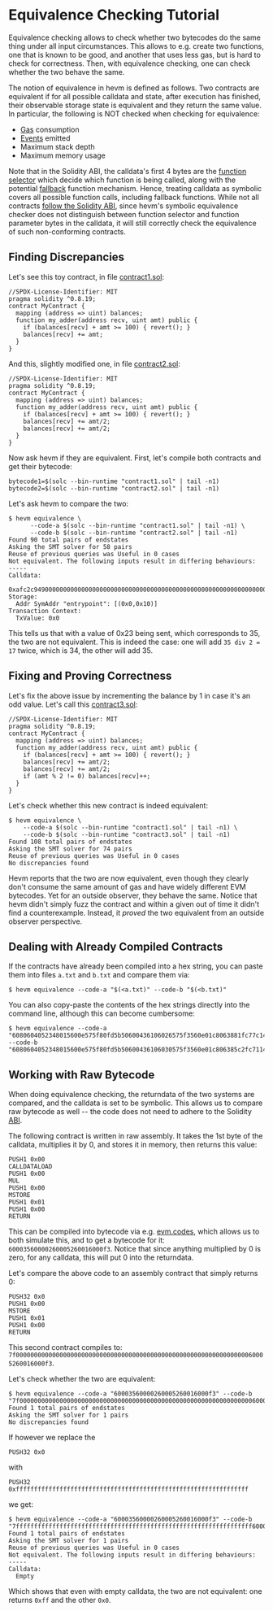 # Equivalence Checking Tutorial

Equivalence checking allows to check whether two bytecodes do the same thing under all input
circumstances. This allows to e.g. create two functions, one that is known to be good, and
another that uses less gas, but is hard to check for correctness. Then, with equivalence
checking, one can check whether the two behave the same.

The notion of equivalence in hevm is defined as follows. Two contracts are equivalent
if for all possible calldata and state, after execution has finished, their observable
storage state is equivalent and they return the same value. In particular, the
following is NOT checked when checking for equivalence:
- [Gas](https://ethereum.org/en/developers/docs/gas/) consumption
- [Events](https://solidity-by-example.org/events/) emitted
- Maximum stack depth
- Maximum memory usage

Note that in the Solidity ABI, the calldata's first 4 bytes are the
[function selector](https://docs.soliditylang.org/en/latest/abi-spec.html#function-selector)
which decide which function is being called, along with the potential
[fallback](https://solidity-by-example.org/fallback/) function mechanism.
Hence, treating calldata as symbolic covers all possible function calls,
including fallback functions. While not all contracts
[follow the Solidity ABI](https://github.com/ethereum/requests-for-proposals/blob/master/open-rfps/pectra-system-contracts-audit.md),
since hevm's symbolic equivalence checker does not distinguish between function
selector and function parameter bytes in the calldata, it will still correctly
check the equivalence of such non-conforming contracts.

## Finding Discrepancies

Let's see this toy contract, in file [contract1.sol](code_examples/contract1.sol):

```solidity
//SPDX-License-Identifier: MIT
pragma solidity ^0.8.19;
contract MyContract {
  mapping (address => uint) balances;
  function my_adder(address recv, uint amt) public {
    if (balances[recv] + amt >= 100) { revert(); }
    balances[recv] += amt;
  }
}
```

And this, slightly modified one, in file [contract2.sol](code_examples/contract2.sol):

```solidity
//SPDX-License-Identifier: MIT
pragma solidity ^0.8.19;
contract MyContract {
  mapping (address => uint) balances;
  function my_adder(address recv, uint amt) public {
    if (balances[recv] + amt >= 100) { revert(); }
    balances[recv] += amt/2;
    balances[recv] += amt/2;
  }
}
```

Now ask hevm if they are equivalent. First, let's compile both contracts and get their bytecode:

```shell
bytecode1=$(solc --bin-runtime "contract1.sol" | tail -n1)
bytecode2=$(solc --bin-runtime "contract2.sol" | tail -n1)
```

Let's ask hevm to compare the two:

```shell
$ hevm equivalence \
      --code-a $(solc --bin-runtime "contract1.sol" | tail -n1) \
      --code-b $(solc --bin-runtime "contract2.sol" | tail -n1)
Found 90 total pairs of endstates
Asking the SMT solver for 58 pairs
Reuse of previous queries was Useful in 0 cases
Not equivalent. The following inputs result in differing behaviours:
-----
Calldata:
  0xafc2c94900000000000000000000000000000000000000000000000000000000000000000000000000000000000000000000000000000000000000000000000000000023
Storage:
  Addr SymAddr "entrypoint": [(0x0,0x10)]
Transaction Context:
  TxValue: 0x0
```

This tells us that with a value of 0x23 being sent, which corresponds
to 35, the two are not equivalent. This is indeed the case: one will add `35
div 2 = 17` twice, which is 34, the other will add 35.

## Fixing and Proving Correctness

Let's fix the above issue by incrementing the balance by 1 in case it's an odd
value. Let's call this [contract3.sol](code_examples/contract3.sol):

```solidity
//SPDX-License-Identifier: MIT
pragma solidity ^0.8.19;
contract MyContract {
  mapping (address => uint) balances;
  function my_adder(address recv, uint amt) public {
    if (balances[recv] + amt >= 100) { revert(); }
    balances[recv] += amt/2;
    balances[recv] += amt/2;
    if (amt % 2 != 0) balances[recv]++;
  }
}
```

Let's check whether this new contract is indeed equivalent:

```shell
$ hevm equivalence \
    --code-a $(solc --bin-runtime "contract1.sol" | tail -n1) \
    --code-b $(solc --bin-runtime "contract3.sol" | tail -n1)
Found 108 total pairs of endstates
Asking the SMT solver for 74 pairs
Reuse of previous queries was Useful in 0 cases
No discrepancies found
```

Hevm reports that the two are now equivalent, even though they clearly don't
consume the same amount of gas and have widely different EVM bytecodes. Yet for
an outside observer, they behave the same. Notice that hevm didn't simply fuzz
the contract and within a given out of time it didn't find a counterexample.
Instead, it _proved_ the two equivalent from an outside observer perspective.

## Dealing with Already Compiled Contracts

If the contracts have already been compiled into a hex string, you can paste
them into files `a.txt` and `b.txt` and compare them via:

```shell
$ hevm equivalence --code-a "$(<a.txt)" --code-b "$(<b.txt)"
```

You can also copy-paste the contents of the hex strings directly into the
command line, although this can become cumbersome:

```shell
$ hevm equivalence --code-a "6080604052348015600e575f80fd5b50600436106026575f3560e01c8063881fc77c14602a575b5f80fd5b60306032565b005b5f600190506002811460455760446048565b5b50565b7f4e487b71000000000000000000000000000000000000000000000000000000005f52600160045260245ffdfea26469706673582212208c57ae04774d9ebae7d1d11f9d5e730075068bc7988d4c83c6fed85b7f062e7b64736f6c634300081a0033" --code-b "6080604052348015600e575f80fd5b50600436106030575f3560e01c806385c2fc7114603457806386ae330914603c575b5f80fd5b603a6044565b005b60426055565b005b60025f541460535760526066565b5b565b60035f541460645760636066565b5b565b7f4e487b71000000000000000000000000000000000000000000000000000000005f52600160045260245ffdfea2646970667358221220bd2f8a1ba281308f845e212d2b5eceab85e029909fa2409cdca7ede039bae26564736f6c634300081a0033"
```

## Working with Raw Bytecode

When doing equivalence checking, the returndata of the two systems are
compared, and the calldata is set to be symbolic. This allows us to compare raw
bytecode as well -- the code does not need to adhere to the Solidity [ABI](https://docs.soliditylang.org/en/latest/abi-spec.html).

The following contract is written in raw assembly. It takes
the 1st byte of the calldata, multiplies it by 0, and stores it in memory, then
returns this value:

```
PUSH1 0x00
CALLDATALOAD
PUSH1 0x00
MUL
PUSH1 0x00
MSTORE
PUSH1 0x01
PUSH1 0x00
RETURN
```

This can be compiled into bytecode via e.g. [evm.codes](https://evm.codes/),
which allows us to both simulate this, and to get a bytecode for it: `60003560000260005260016000f3`. Notice that since anything multiplied by 0 is zero, for any calldata, this will put 0 into the returndata.

Let's compare the above code to an assembly contract that simply returns 0:

```
PUSH32 0x0
PUSH1 0x00
MSTORE
PUSH1 0x01
PUSH1 0x00
RETURN
```

This second contract compiles to:
`7f000000000000000000000000000000000000000000000000000000000000000060005260016000f3`.


Let's check whether the two are equivalent:

```shell
$ hevm equivalence --code-a "60003560000260005260016000f3" --code-b "7f000000000000000000000000000000000000000000000000000000000000000060005260016000f3"
Found 1 total pairs of endstates
Asking the SMT solver for 1 pairs
No discrepancies found
```

If however we replace the
```
PUSH32 0x0
```
with
```
PUSH32 0xffffffffffffffffffffffffffffffffffffffffffffffffffffffffffffffff
```
we get:

```shell
$ hevm equivalence --code-a "60003560000260005260016000f3" --code-b "7fffffffffffffffffffffffffffffffffffffffffffffffffffffffffffffffff60005260016000f3"
Found 1 total pairs of endstates
Asking the SMT solver for 1 pairs
Reuse of previous queries was Useful in 0 cases
Not equivalent. The following inputs result in differing behaviours:
-----
Calldata:
  Empty
```

Which shows that even with empty calldata, the two are not equivalent: one
returns `0xff` and the other `0x0`.
